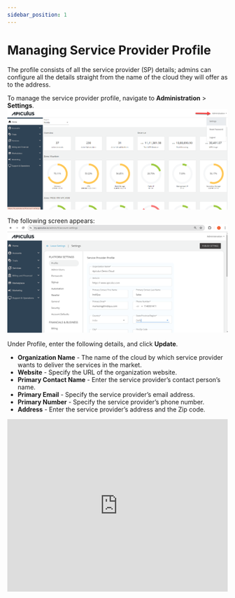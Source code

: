 ```yaml
---
sidebar_position: 1
---
```

# Managing Service Provider Profile

The profile consists of all the service provider (SP) details; admins can configure all the details straight from the name of the cloud they will offer as to the address. 

To manage the service provider profile, navigate to **Administration** > **Settings**.
![Managing Service Provider Profile](img/ConfiguringProfile1.png)

The following screen appears:
![Managing Service Provider Profile](img/ManagingServiceProviderProfile.png)

Under Profile, enter the following details, and click **Update**.

- **Organization Name** - The name of the cloud by which service provider wants to deliver the services in the market.
- **Website** - Specify the URL of the organization website.
- **Primary Contact Name** - Enter the service provider’s contact person’s name.
- **Primary Email** - Specify the service provider’s email address.
- **Primary Number** - Specify the service provider’s phone number.
- **Address** - Enter the service provider’s address and the Zip code.

<iframe
  width="100%"
  height="395"
  src="https://www.youtube.com/embed/0E4HDhdJ1d0?rel=0&modestbranding=1&autoplay=0&controls=1"
  frameborder="0"
  allow="accelerometer; autoplay; clipboard-write; encrypted-media; gyroscope; picture-in-picture; fullscreen"
  allowfullscreen>
</iframe>
